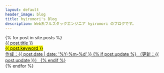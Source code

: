 ```yaml
---
layout: default
header_image: blog
title: hyiromori's Blog
description: Web系フルスタックエンジニア hyiromori のブログです。
---
```


<div id="blog-entries">
{% for post in site.posts %}
  <a class="blog-entry" href="{{ post.url }}" target="_self">
    <div class="blog-title">{{ post.title }}</div>
    <div class="keywords">
      <mark>{{ post.keyword }}</mark>
    </div>
    <div class="entry-date">
      作成：{{ post.date | date: '%Y-%m-%d' }}
      {% if post.update  %}
     （更新：{{ post.update }}）
      {% endif %}
    </div>
  </a>
{% endfor %}
</div>
